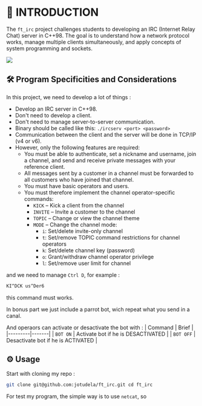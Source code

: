 # 🚀 INTRODUCTION

The `ft_irc` project challenges students to developing an IRC (Internet Relay Chat) server in C++98.
The goal is to understand how a network protocol works, manage multiple clients simultaneously, and apply concepts of system programming and sockets.

![](https://raw.githubusercontent.com/andreasbm/readme/master/assets/lines/rainbow.png)

## 🛠️ Program Specificities and Considerations

In this project, we need to develop a lot of things :  
- Develop an IRC server in C++98.  
- Don't need to develop a client.  
- Don't need to manage server-to-server communication.  
- Binary should be called like this: `./ircserv <port> <password>`  
- Communication between the client and the server will be done in TCP/IP (v4 or v6).  
- However, only the following features are required:  
  - You must be able to authenticate, set a nickname and username, join a channel, and send and receive private messages with your reference client.  
  - All messages sent by a customer in a channel must be forwarded to all customers who have joined that channel.  
  - You must have basic operators and users.  
  - You must therefore implement the channel operator-specific commands:  
    - `KICK` – Kick a client from the channel  
    - `INVITE` – Invite a customer to the channel  
    - `TOPIC` – Change or view the channel theme  
    - `MODE` – Change the channel mode:  
      - `i`: Set/delete invite-only channel  
      - `t`: Set/remove TOPIC command restrictions for channel operators  
      - `k`: Set/delete channel key (password)  
      - `o`: Grant/withdraw channel operator privilege  
      - `l`: Set/remove user limit for channel  

and we need to manage `Ctrl D`, for example :
```bash
KI^DCK us^Der6
```

this command must works.

In bonus part we just include a parrot bot, wich repeat what you send in a canal.

And operaors can activate or desactivate the bot with :
| Command | Brief |
|---------|-------|
| `BOT ON` | Activate bot if he is DESACTIVATED |
| `BOT OFF` | Desactivate bot if he is ACTIVATED |

## ⚙️ Usage

Start with cloning my repo :
```bash
git clone git@github.com:jotudela/ft_irc.git cd ft_irc
```



For test my program, the simple way is to use `netcat`, so 

